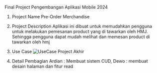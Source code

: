 Final Project Pengembangan Aplikasi Mobile 2024

1. Project Name
   Pre-Order Merchandise

   
2. Project Description
   Aplikasi ini dibuat untuk memudahkan pengguna untuk melakukan pemesanan product yang di tawarkan oleh HMJ.
   Sehingga pengguna dapat mudah melihat dan memesan product di tawarkan oleh hmj
   
3. Use Case
   ![UseCase Project Akhir](https://github.com/ReNARRO/ProjectAkhir_PAM/assets/114455078/b388fc3e-f1fb-42d8-9dfe-5c259d4e3301)

   
4. Detail Pembagian
   Ardian : Membuat sistem CUD,
   Dewo : membuat desain halaman dan fitur read
   
